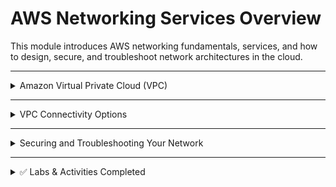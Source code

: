 # AWS Networking Services Overview

This module introduces AWS networking fundamentals, services, and how to design, secure, and troubleshoot network architectures in the cloud.

---

<details>
<summary>Amazon Virtual Private Cloud (VPC)</summary>

**What it is:** A logically isolated virtual network in AWS where you can launch AWS resources.  

**Use cases:**
- Hosting applications in a secure, isolated environment.  
- Defining custom IP ranges, subnets, route tables, and gateways.  
- Controlling inbound and outbound traffic with security groups and network ACLs.  
- Running multi-tier applications (web, app, database layers).  

</details>

---

<details>
<summary>VPC Connectivity Options</summary>

**What it is:** Methods to connect your VPC with other networks (on-premises or across regions).  

**Use cases:**
- **VPC Peering** → Connect two VPCs privately.  
- **AWS Site-to-Site VPN** → Secure connection between on-premises data center and AWS.  
- **AWS Direct Connect** → Dedicated, high-bandwidth private connection to AWS.  
- **Transit Gateway** → Central hub to manage multiple VPC and on-premises connections.  

</details>

---

<details>
<summary>Securing and Troubleshooting Your Network</summary>

**What it is:** Tools and techniques to monitor, secure, and troubleshoot networking resources.  

**Use cases:**
- Use **security groups** and **NACLs** to filter traffic.  
- Monitor traffic using **VPC Flow Logs**.  
- Diagnose routing, connectivity, and firewall issues.  
- Harden network architecture against attacks.  

</details>

---

<details>
<summary>✅ Labs & Activities Completed</summary>
 
- [180 - Lab - Configuring an Amazon VPC](./labs/lab-180.md) 

</details>
